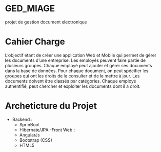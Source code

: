 # GED_MIAGE
projet de gestion document electronique

# Cahier Charge

L’objectif étant de créer une application Web et Mobile qui permet de gérer les documents d’une entreprise. Les employés peuvent faire partie de plusieurs groupes. Chaque employé peut ajouter et gérer ses documents dans la base de données. Pour chaque document, on peut spécifier les groupes qui ont les droits de le consulter et de le mettre à jour. Les documents doivent être classés par catégories. Chaque employé authentifié, peut chercher et exploiter les documents dont il a droit.

# Archeticture du Projet
 - Backend : 
 	+ SprinBoot
 	+ Hibernate/JPA
 -Front Web : 
 	+ AngularJs
 	+ Bootstrap (CSS)
 	+ HTML5
